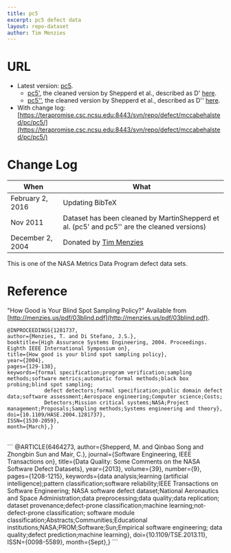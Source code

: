 ```yaml
---
title: pc5
excerpt: pc5 defect data
layout: repo-dataset
author: Tim Menzies
---
```



# URL

  * Latest version: [pc5](https://terapromise.csc.ncsu.edu:8443/svn/repo/defect/mccabehalsted/pc/pc5/pc5.arff).
      * [pc5'](https://terapromise.csc.ncsu.edu:8443/svn/repo/defect/mccabehalsted/pc/pc5/d), the cleaned version by Shepperd et al., described as D' [here](http://nasa-softwaredefectdatasets.wikispaces.com/home).
      * [pc5''](https://terapromise.csc.ncsu.edu:8443/svn/repo/defect/mccabehalsted/pc/pc5/dd), the cleaned version by Shepperd et al., described as D'' [here](http://nasa-softwaredefectdatasets.wikispaces.com/home).
  * With change log:[https://terapromise.csc.ncsu.edu:8443/svn/repo/defect/mccabehalsted/pc/pc5/](https://terapromise.csc.ncsu.edu:8443/svn/repo/defect/mccabehalsted/pc/pc5/)

# Change Log

When | What---- | ----
February 2, 2016 | Updating BibTeX
Nov 2011 | Dataset has been cleaned by MartinShepperd et al. (pc5' and pc5'' are the cleaned versions)
December 2, 2004 | Donated by [Tim Menzies](/repo/people/data-donors/promise3.html)

This is one of the NASA Metrics Data Program defect data sets.

# Reference

"How Good is Your Blind Spot Sampling Policy?" Available from [http://menzies.us/pdf/03blind.pdf](http://menzies.us/pdf/03blind.pdf).
```
@INPROCEEDINGS{1281737,
author={Menzies, T. and Di Stefano, J.S.},
booktitle={High Assurance Systems Engineering, 2004. Proceedings. Eighth IEEE International Symposium on},
title={How good is your blind spot sampling policy},
year={2004},
pages={129-138},
keywords={formal specification;program verification;sampling methods;software metrics;automatic formal methods;black box probing;blind spot sampling;
            defect detectors;formal specification;public domain defect data;software assessment;Aerospace engineering;Computer science;Costs;
            Detectors;Mission critical systems;NASA;Project management;Proposals;Sampling methods;Systems engineering and theory},
doi={10.1109/HASE.2004.1281737},
ISSN={1530-2059},
month={March},}
```
<br>
```
@ARTICLE{6464273,
author={Shepperd, M. and Qinbao Song and Zhongbin Sun and Mair, C.},
journal={Software Engineering, IEEE Transactions on},
title={Data Quality: Some Comments on the NASA Software Defect Datasets},
year={2013},
volume={39},
number={9},
pages={1208-1215},
keywords={data analysis;learning (artificial intelligence);pattern classification;software reliability;IEEE Transactions on Software Engineering;
          NASA software defect dataset;National Aeronautics and Space Administration;data preprocessing;data quality;data replication;
          dataset provenance;defect-prone classification;machine learning;not-defect-prone classification;
          software module classification;Abstracts;Communities;Educational institutions;NASA;PROM;Software;Sun;Empirical software engineering;
          data quality;defect prediction;machine learning},
doi={10.1109/TSE.2013.11},
ISSN={0098-5589},
month={Sept},}
```
